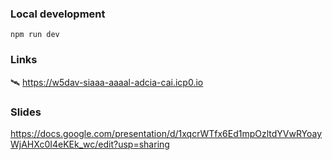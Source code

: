 ### Local development

```
npm run dev
```

### Links
🛰️  https://w5dav-siaaa-aaaal-adcia-cai.icp0.io

### Slides
https://docs.google.com/presentation/d/1xqcrWTfx6Ed1mpOzltdYVwRYoayWjAHXc0I4eKEk_wc/edit?usp=sharing

